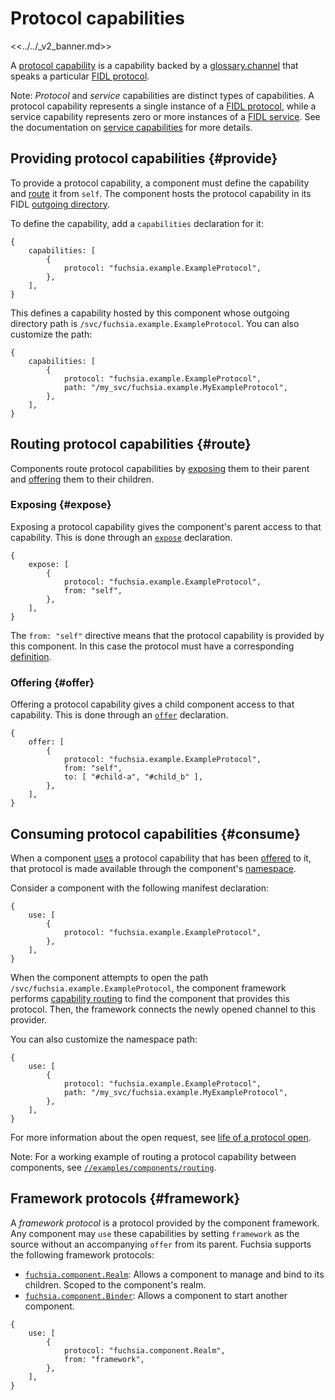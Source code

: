 # Protocol capabilities

<<../../_v2_banner.md>>

A [protocol capability][glossary.protocol-capability] is a capability backed
by a [glossary.channel] that speaks a particular
[FIDL protocol][glossary.protocol]. 

Note: _Protocol_ and _service_ capabilities are distinct types of
capabilities. A protocol capability represents a single instance of a
[FIDL protocol][glossary.protocol], while a service capability represents zero
or more instances of a [FIDL service][glossary.service].
See the documentation on [service capabilities][service-capability]
for more details.

## Providing protocol capabilities {#provide}

To provide a protocol capability, a component must define the capability and
[route](#route) it from `self`. The component hosts the
protocol capability in its FIDL [outgoing directory][glossary.outgoing-directory].

To define the capability, add a `capabilities` declaration for it:

```json5
{
    capabilities: [
        {
            protocol: "fuchsia.example.ExampleProtocol",
        },
    ],
}
```

This defines a capability hosted by this component whose outgoing directory path
is `/svc/fuchsia.example.ExampleProtocol`. You can also customize the path:

```json5
{
    capabilities: [
        {
            protocol: "fuchsia.example.ExampleProtocol",
            path: "/my_svc/fuchsia.example.MyExampleProtocol",
        },
    ],
}
```

## Routing protocol capabilities {#route}

Components route protocol capabilities by [exposing](#expose) them to their
parent and [offering](#offer) them to their children.

### Exposing {#expose}

Exposing a protocol capability gives the component's parent access to that
capability. This is done through an [`expose`][expose] declaration.

```json5
{
    expose: [
        {
            protocol: "fuchsia.example.ExampleProtocol",
            from: "self",
        },
    ],
}
```

The `from: "self"` directive means that the protocol capability is provided by
this component. In this case the protocol must have a corresponding
[definition](#provide).

### Offering {#offer}

Offering a protocol capability gives a child component access to that capability.
This is done through an [`offer`][offer] declaration.

```json5
{
    offer: [
        {
            protocol: "fuchsia.example.ExampleProtocol",
            from: "self",
            to: [ "#child-a", "#child_b" ],
        },
    ],
}
```

## Consuming protocol capabilities {#consume}

When a component [uses][use] a protocol capability that has been [offered][offer]
to it, that protocol is made available through the component's
[namespace][glossary.namespace].

Consider a component with the following manifest declaration:

```
{
    use: [
        {
            protocol: "fuchsia.example.ExampleProtocol",
        },
    ],
}
```

When the component attempts to open the path
`/svc/fuchsia.example.ExampleProtocol`, the component framework performs
[capability routing][capability-routing] to find the component that provides
this protocol. Then, the framework connects the newly opened channel to this
provider.

You can also customize the namespace path:

```json5
{
    use: [
        {
            protocol: "fuchsia.example.ExampleProtocol",
            path: "/my_svc/fuchsia.example.MyExampleProtocol",
        },
    ],
}
```

For more information about the open request, see
[life of a protocol open][life-of-a-protocol-open].

Note: For a working example of routing a protocol capability between components,
see [`//examples/components/routing`][routing-example].

## Framework protocols {#framework}

A *framework protocol* is a protocol provided by the component framework.
Any component may `use` these capabilities by setting `framework` as the source
without an accompanying `offer` from its parent.
Fuchsia supports the following framework protocols:

-   [`fuchsia.component.Realm`][fidl-realm]: Allows a component to manage and bind to
    its children. Scoped to the component's realm.
-   [`fuchsia.component.Binder`][fidl-binder]: Allows a component to start
    another component.

```json5
{
    use: [
        {
            protocol: "fuchsia.component.Realm",
            from: "framework",
        },
    ],
}
```

[glossary.namespace]: /docs/glossary/README.md#namespace
[glossary.outgoing-directory]: /docs/glossary/README.md#outgoing-directory
[glossary.channel]: /docs/glossary/README.md#channel
[glossary.protocol]: /docs/glossary/README.md#protocol
[glossary.protocol-capability]: /docs/glossary/README.md#protocol-capability
[glossary.service]: /docs/glossary/README.md#service
[capability-routing]: /docs/concepts/components/v2/component_manifests.md#capability-routing
[expose]: /docs/concepts/components/v2/component_manifests.md#expose
[fidl-binder]: /sdk/fidl/fuchsia.component/binder.fidl
[fidl-realm]: /sdk/fidl/fuchsia.sys2/realm.fidl
[life-of-a-protocol-open]: /docs/concepts/components/v2/capabilities/life_of_a_protocol_open.md
[offer]: /docs/concepts/components/v2/component_manifests.md#offer
[routing-example]: /examples/components/routing
[service-capability]: /docs/concepts/components/v2/capabilities/service.md
[use]: /docs/concepts/components/v2/component_manifests.md#use
